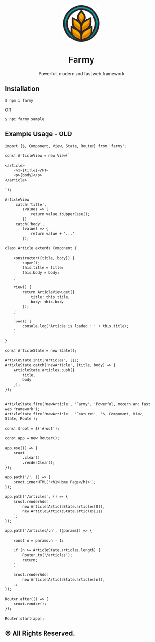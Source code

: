 <p align="center"><img width="120" src="https://raw.githubusercontent.com/ns221102/farmy/master/farmy.png" alt="Farmy logo"></p>

<h1 align="center">Farmy</h1>

<p align="center">Powerful, modern and fast web framework</p>

<h2>Installation</h2>

```
$ npm i farmy
```
OR
```
$ npx farmy sample
```
<h2>Example Usage - OLD</h2>

```
import {$, Component, View, State, Router} from 'farmy';

const ArticleView = new View(`

<article>
	<h1>[title]</h1>
	<p>[body]</p>
</article>

`);

ArticleView
	.catch('title',
		(value) => {
			return value.toUpperCase();
		})
	.catch('body',
		(value) => {
			return value + '...'
		});

class Article extends Component {
	
	constructor({title, body}) {
		super();
		this.title = title;
		this.body = body;
	}
	
	view() {
		return ArticleView.get({
			title: this.title,
			body: this.body
		});
	}
	
	load() {
		console.log('Article is loaded : ' + this.title);
	}
	
}

const ArticleState = new State();

ArticleState.init('articles', []);
ArticleState.catch('newArticle', (title, body) => {
	ArticleState.articles.push({
		title,
		body
	});
});


ArticleState.fire('newArticle', 'Farmy', 'Powerful, modern and fast web framework');
ArticleState.fire('newArticle', 'Features', '$, Component, View, State, Route');

const $root = $('#root');

const app = new Router();

app.use(() => {
	$root
		.clear()
		.renderClear();
});

app.path('/', () => {
	$root.innerHTML('<h1>Home Page</h1>');
});

app.path('/articles', () => {
	$root.renderAdd(
		new Article(ArticleState.articles[0]),
		new Article(ArticleState.articles[1])
	);
});

app.path('/articles/:n', ({params}) => {
	
	const n = params.n - 1;
	
	if (n >= ArticleState.articles.length) {
		Router.to('/articles');
		return;
	}
	
	$root.renderAdd(
		new Article(ArticleState.articles[n]),
	);
});

Router.after(() => {
	$root.render();
});

Router.start(app);
```

<h2>© All Rights Reserved.</h2>